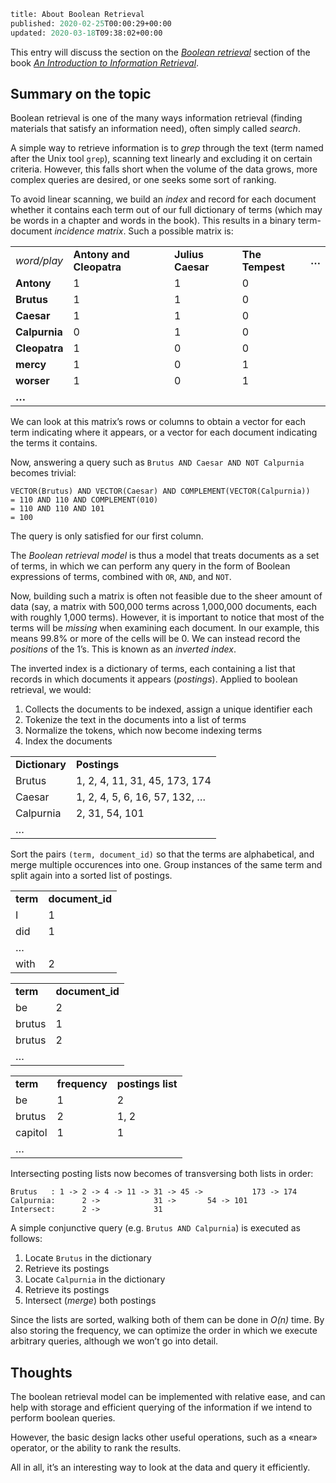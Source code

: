 ```meta
title: About Boolean Retrieval
published: 2020-02-25T00:00:29+00:00
updated: 2020-03-18T09:38:02+00:00
```

This entry will discuss the section on the _[Boolean retrieval](https://nlp.stanford.edu/IR-book/pdf/01bool.pdf)_ section of the book _[An Introduction to Information Retrieval](https://nlp.stanford.edu/IR-book/pdf/irbookprint.pdf)_.

## Summary on the topic

Boolean retrieval is one of the many ways information retrieval (finding materials that satisfy an information need), often simply called _search_.

A simple way to retrieve information is to _grep_ through the text (term named after the Unix tool `grep`), scanning text linearly and excluding it on certain criteria. However, this falls short when the volume of the data grows, more complex queries are desired, or one seeks some sort of ranking.

To avoid linear scanning, we build an _index_ and record for each document whether it contains each term out of our full dictionary of terms (which may be words in a chapter and words in the book). This results in a binary term-document _incidence matrix_. Such a possible matrix is:

<table class="">
 <tbody>
  <tr>
   <td>
    <em>
     word/play
    </em>
   </td>
   <td>
    <strong>
     Antony and Cleopatra
    </strong>
   </td>
   <td>
    <strong>
     Julius Caesar
    </strong>
   </td>
   <td>
    <strong>
     The Tempest
    </strong>
   </td>
   <td>
    <strong>
     …
    </strong>
   </td>
  </tr>
  <tr>
   <td>
    <strong>
     Antony
    </strong>
   </td>
   <td>
    1
   </td>
   <td>
    1
   </td>
   <td>
    0
   </td>
   <td>
   </td>
  </tr>
  <tr>
   <td>
    <strong>
     Brutus
    </strong>
   </td>
   <td>
    1
   </td>
   <td>
    1
   </td>
   <td>
    0
   </td>
   <td>
   </td>
  </tr>
  <tr>
   <td>
    <strong>
     Caesar
    </strong>
   </td>
   <td>
    1
   </td>
   <td>
    1
   </td>
   <td>
    0
   </td>
   <td>
   </td>
  </tr>
  <tr>
   <td>
    <strong>
     Calpurnia
    </strong>
   </td>
   <td>
    0
   </td>
   <td>
    1
   </td>
   <td>
    0
   </td>
   <td>
   </td>
  </tr>
  <tr>
   <td>
    <strong>
     Cleopatra
    </strong>
   </td>
   <td>
    1
   </td>
   <td>
    0
   </td>
   <td>
    0
   </td>
   <td>
   </td>
  </tr>
  <tr>
   <td>
    <strong>
     mercy
    </strong>
   </td>
   <td>
    1
   </td>
   <td>
    0
   </td>
   <td>
    1
   </td>
   <td>
   </td>
  </tr>
  <tr>
   <td>
    <strong>
     worser
    </strong>
   </td>
   <td>
    1
   </td>
   <td>
    0
   </td>
   <td>
    1
   </td>
   <td>
   </td>
  </tr>
  <tr>
   <td>
    <strong>
     …
    </strong>
   </td>
   <td>
   </td>
   <td>
   </td>
   <td>
   </td>
   <td>
   </td>
  </tr>
 </tbody>
</table>

We can look at this matrix’s rows or columns to obtain a vector for each term indicating where it appears, or a vector for each document indicating the terms it contains.

Now, answering a query such as `Brutus AND Caesar AND NOT Calpurnia` becomes trivial:

```
VECTOR(Brutus) AND VECTOR(Caesar) AND COMPLEMENT(VECTOR(Calpurnia))
= 110 AND 110 AND COMPLEMENT(010)
= 110 AND 110 AND 101
= 100
```

The query is only satisfied for our first column.

The _Boolean retrieval model_ is thus a model that treats documents as a set of terms, in which we can perform any query in the form of Boolean expressions of terms, combined with `OR`, `AND`, and `NOT`.

Now, building such a matrix is often not feasible due to the sheer amount of data (say, a matrix with 500,000 terms across 1,000,000 documents, each with roughly 1,000 terms). However, it is important to notice that most of the terms will be _missing_ when examining each document. In our example, this means 99.8% or more of the cells will be 0. We can instead record the _positions_ of the 1’s. This is known as an _inverted index_.

The inverted index is a dictionary of terms, each containing a list that records in which documents it appears (_postings_). Applied to boolean retrieval, we would:

1. Collects the documents to be indexed, assign a unique identifier each
2. Tokenize the text in the documents into a list of terms
3. Normalize the tokens, which now become indexing terms
4. Index the documents

<table class="">
 <tbody>
  <tr>
   <td>
    <strong>
     Dictionary
    </strong>
   </td>
   <td>
    <strong>
     Postings
    </strong>
   </td>
  </tr>
  <tr>
   <td>
    Brutus
   </td>
   <td>
    1, 2, 4, 11, 31, 45, 173, 174
   </td>
  </tr>
  <tr>
   <td>
    Caesar
   </td>
   <td>
    1, 2, 4, 5, 6, 16, 57, 132, …
   </td>
  </tr>
  <tr>
   <td>
    Calpurnia
   </td>
   <td>
    2, 31, 54, 101
   </td>
  </tr>
  <tr>
   <td>
    …
   </td>
   <td>
   </td>
  </tr>
 </tbody>
</table>

Sort the pairs `(term, document_id)` so that the terms are alphabetical, and merge multiple occurences into one. Group instances of the same term and split again into a sorted list of postings.

<table class="">
 <tbody>
  <tr>
   <td>
    <strong>
     term
    </strong>
   </td>
   <td>
    <strong>
     document_id
    </strong>
   </td>
  </tr>
  <tr>
   <td>
    I
   </td>
   <td>
    1
   </td>
  </tr>
  <tr>
   <td>
    did
   </td>
   <td>
    1
   </td>
  </tr>
  <tr>
   <td>
    …
   </td>
   <td>
   </td>
  </tr>
  <tr>
   <td>
    with
   </td>
   <td>
    2
   </td>
  </tr>
 </tbody>
</table>

<table class="">
 <tbody>
  <tr>
   <td>
    <strong>
     term
    </strong>
   </td>
   <td>
    <strong>
     document_id
    </strong>
   </td>
  </tr>
  <tr>
   <td>
    be
   </td>
   <td>
    2
   </td>
  </tr>
  <tr>
   <td>
    brutus
   </td>
   <td>
    1
   </td>
  </tr>
  <tr>
   <td>
    brutus
   </td>
   <td>
    2
   </td>
  </tr>
  <tr>
   <td>
    …
   </td>
   <td>
   </td>
  </tr>
 </tbody>
</table>

<table class="">
 <tbody>
  <tr>
   <td>
    <strong>
     term
    </strong>
   </td>
   <td>
    <strong>
     frequency
    </strong>
   </td>
   <td>
    <strong>
     postings list
    </strong>
   </td>
  </tr>
  <tr>
   <td>
    be
   </td>
   <td>
    1
   </td>
   <td>
    2
   </td>
  </tr>
  <tr>
   <td>
    brutus
   </td>
   <td>
    2
   </td>
   <td>
    1, 2
   </td>
  </tr>
  <tr>
   <td>
    capitol
   </td>
   <td>
    1
   </td>
   <td>
    1
   </td>
  </tr>
  <tr>
   <td>
    …
   </td>
   <td>
   </td>
   <td>
   </td>
  </tr>
 </tbody>
</table>

Intersecting posting lists now becomes of transversing both lists in order:

```
Brutus   : 1 -> 2 -> 4 -> 11 -> 31 -> 45 ->           173 -> 174
Calpurnia:      2 ->            31 ->       54 -> 101
Intersect:      2 ->            31
```

A simple conjunctive query (e.g. `Brutus AND Calpurnia`) is executed as follows:

1. Locate `Brutus` in the dictionary
2. Retrieve its postings
3. Locate `Calpurnia` in the dictionary
4. Retrieve its postings
5. Intersect (_merge_) both postings

Since the lists are sorted, walking both of them can be done in _O(n)_ time. By also storing the frequency, we can optimize the order in which we execute arbitrary queries, although we won’t go into detail.

## Thoughts

The boolean retrieval model can be implemented with relative ease, and can help with storage and efficient querying of the information if we intend to perform boolean queries.

However, the basic design lacks other useful operations, such as a «near» operator, or the ability to rank the results.

All in all, it’s an interesting way to look at the data and query it efficiently.
